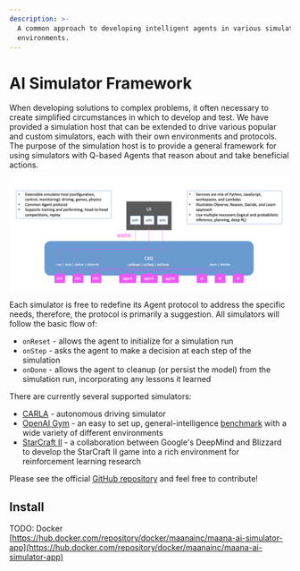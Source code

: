 ```yaml
---
description: >-
  A common approach to developing intelligent agents in various simulated
  environments.
---
```


# AI Simulator Framework

When developing solutions to complex problems, it often necessary to create simplified circumstances in which to develop and test.  We have provided a simulation host that can be extended to drive various popular and custom simulators, each with their own environments and protocols.  The purpose of the simulation host is to provide a general framework for using simulators with Q-based Agents that reason about and take beneficial actions.

![](../../../.gitbook/assets/ai-simulator-flow.png)

Each simulator is free to redefine its Agent protocol to address the specific needs, therefore, the protocol is primarily a suggestion.  All simulators will follow the basic flow of:

* `onReset` - allows the agent to initialize for a simulation run
* `onStep` - asks the agent to make a decision at each step of the simulation
* `onDone` - allows the agent to cleanup \(or persist the model\) from the simulation run, incorporating any lessons it learned

There are currently several supported simulators:

* [CARLA](simulators/carla.md) - autonomous driving simulator
* [OpenAI Gym](simulators/openai-gym/) - an easy to set up, general-intelligence [benchmark](https://en.wikipedia.org/wiki/Benchmark_%28computing%29) with a wide variety of different environments
* [StarCraft II](simulators/starcraft-ii/) - a collaboration between Google's DeepMind and Blizzard to develop the StarCraft II game into a rich environment for reinforcement learning research

Please see the official [GitHub repository](https://github.com/maana-io/maana-ai-simulator-app) and feel free to contribute!

## Install

TODO: Docker [https://hub.docker.com/repository/docker/maanainc/maana-ai-simulator-app](https://hub.docker.com/repository/docker/maanainc/maana-ai-simulator-app)

